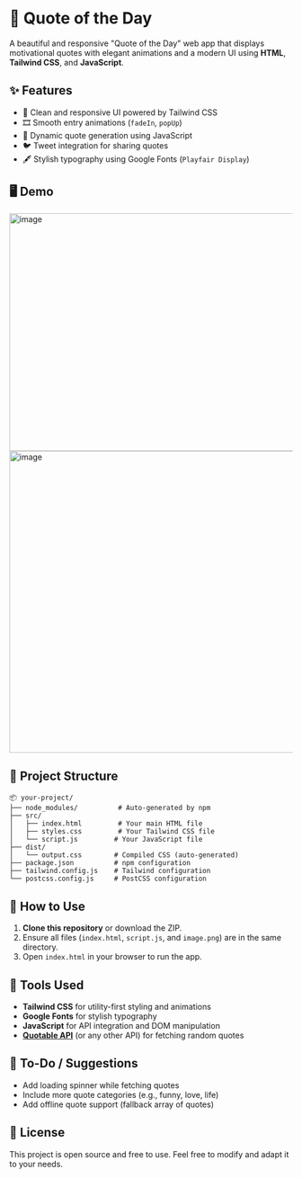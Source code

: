 # 📜 Quote of the Day

A beautiful and responsive "Quote of the Day" web app that displays motivational quotes with elegant animations and a modern UI using **HTML**, **Tailwind CSS**, and **JavaScript**.

## ✨ Features

* 🎨 Clean and responsive UI powered by Tailwind CSS
* 🎞️ Smooth entry animations (`fadeIn`, `popUp`)
* 🧠 Dynamic quote generation using JavaScript
* 🐦 Tweet integration for sharing quotes
* 🖋 Stylish typography using Google Fonts (`Playfair Display`)

## 🖥 Demo

<img width="875" height="423" alt="image" src="https://github.com/user-attachments/assets/fadae256-f1c8-4ffc-8e14-aa630e656a98" />
<img width="1191" height="537" alt="image" src="https://github.com/user-attachments/assets/d9bdc3a2-7d55-4070-941d-813d1be204cf" />



## 📁 Project Structure

```
📦 your-project/
├── node_modules/          # Auto-generated by npm
├── src/
│   ├── index.html         # Your main HTML file
│   ├── styles.css         # Your Tailwind CSS file
│   └── script.js         # Your JavaScript file
├── dist/
│   └── output.css        # Compiled CSS (auto-generated)
├── package.json          # npm configuration
├── tailwind.config.js    # Tailwind configuration
└── postcss.config.js     # PostCSS configuration
```

## 🚀 How to Use

1. **Clone this repository** or download the ZIP.
2. Ensure all files (`index.html`, `script.js`, and `image.png`) are in the same directory.
3. Open `index.html` in your browser to run the app.


## 🧰 Tools Used

* **Tailwind CSS** for utility-first styling and animations
* **Google Fonts** for stylish typography
* **JavaScript** for API integration and DOM manipulation
* **[Quotable API](https://api.quotable.io/)** (or any other API) for fetching random quotes

## 📌 To-Do / Suggestions

* Add loading spinner while fetching quotes
* Include more quote categories (e.g., funny, love, life)
* Add offline quote support (fallback array of quotes)

## 📄 License

This project is open source and free to use. Feel free to modify and adapt it to your needs.
